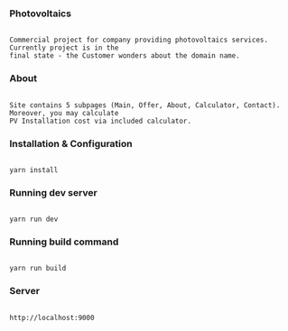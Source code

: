 ### Photovoltaics
```

Commercial project for company providing photovoltaics services. Currently project is in the 
final state - the Customer wonders about the domain name.
```

### About
```

Site contains 5 subpages (Main, Offer, About, Calculator, Contact). Moreover, you may calculate 
PV Installation cost via included calculator.
```

### Installation & Configuration
```

yarn install
```

### Running dev server
```

yarn run dev
```

### Running build command
```

yarn run build
```

### Server
```

http://localhost:9000
```